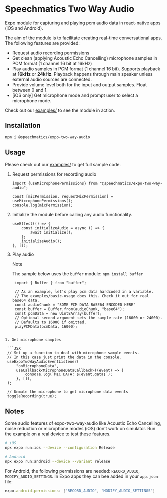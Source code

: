 # Speechmatics Two Way Audio

Expo module for capturing and playing pcm audio data in react-native apps (iOS and Android).

The aim of the module is to facilitate creating real-time conversational apps. The following features are provided:

- Request audio recording permissions
- Get clean (applying Acoustic Echo Cancelling) microphone samples in PCM format (1 channel 16 bit at 16kHz)
- Play audio samples in PCM format (1 channel 16 bit). Supports playback at **16kHz** or **24kHz**. Playback happens through main speaker unless external audio sources are connected.
- Provide volume level both for the input and output samples. Float between 0 and 1.
- [iOS only] Get microphone mode and prompt user to select a microphone mode.

Check out our [examples/](./examples) to see the module in action.

## Installation

```
npm i @speechmatics/expo-two-way-audio
```

## Usage

Please check out our [examples/](./examples) to get full sample code.

1. Request permissions for recording audio

   ```JSX
   import {useMicrophonePermissions} from "@speechmatics/expo-two-way-audio";

   const [micPermission, requestMicPermission] = useMicrophonePermissions();
   console.log(micPermission);
   ```

1. Initialize the module before calling any audio functionality.

   ```JSX
   useEffect(() => {
       const initializeAudio = async () => {
           await initialize();
       };
       initializeAudio();
   }, []);

   ```

1. Play audio

   > [!NOTE]
   > The sample below uses the `buffer` module:
   > `npm install buffer`

   ```JSX
    import { Buffer } from "buffer";

    // As an example, let's play pcm data hardcoded in a variable.
    // The examples/basic-usage does this. Check it out for real base64 data.
    const audioChunk = "SOME PCM DATA BASE64 ENCODED HERE"
    const buffer = Buffer.from(audioChunk, "base64");
    const pcmData = new Uint8Array(buffer);
    // Optional second argument sets the sample rate (16000 or 24000).
    // Defaults to 16000 if omitted.
    playPCMData(pcmData, 16000);
  ```

1. Get microphone samples

   ```JSX
   // Set up a function to deal with microphone sample events.
   // In this case just print the data in the console.
   useExpoTwoWayAudioEventListener(
       "onMicrophoneData",
       useCallback<MicrophoneDataCallback>((event) => {
           console.log(`MIC DATA: ${event.data}`);
       }, []),
   );

   // Unmute the microphone to get microphone data events
   toggleRecording(true);
   ```

## Notes

Some audio features of expo-two-way-audio like Acoustic Echo Cancelling, noise reduction or microphone modes (iOS) don't work on simulator. Run the example on a real device to test these features.

```bash
# iOS
npx expo run:ios --device --configuration Release

# Android
npx expo run:android --device --variant release
```

For Android, the following permissions are needed: `RECORD_AUDIO`, `MODIFY_AUDIO_SETTINGS`. In Expo apps they can bee added in your `app.json` file:

```javascript
expo.android.permissions: ["RECORD_AUDIO", "MODIFY_AUDIO_SETTINGS"]
```
